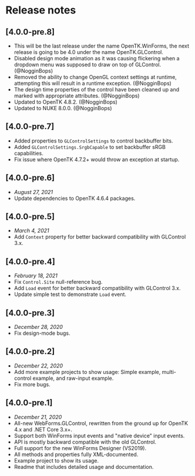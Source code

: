 # Release notes

## [4.0.0-pre.8]
- This will be the last release under the name OpenTK.WinForms, the next release is going to be 4.0 under the name OpenTK.GLControl.
- Disabled design mode animation as it was causing flickering when a dropdown menu was supposed to draw on top of GLControl. (@NogginBops)
- Removed the ability to change OpenGL context settings at runtime, attempting this will result in a runtime exception. (@NogginBops)
- The design time properties of the control have been cleaned up and marked with appropriate attributes. (@NogginBops)
- Updated to OpenTK 4.8.2. (@NogginBops)
- Updated to NUKE 8.0.0. (@NogginBops)

## [4.0.0-pre.7]
- Added properties to `GLControlSettings` to control backbuffer bits.
- Added `GLControlSettings.SrgbCapable` to set backbuffer sRGB capabilities.
- Fix issue where OpenTK 4.7.2+ would throw an exception at startup.

## [4.0.0-pre.6]
- _August 27, 2021_
- Update dependencies to OpenTK 4.6.4 packages.

## [4.0.0-pre.5]
- _March 4, 2021_
- Add `Context` property for better backward compatibility with GLControl 3.x.

## [4.0.0-pre.4]
- _February 18, 2021_
- Fix `Control.Site` null-reference bug.
- Add `Load` event for better backward compatibility with GLControl 3.x.
- Update simple test to demonstrate `Load` event.

## [4.0.0-pre.3]
- _December 28, 2020_
- Fix design-mode bugs.

## [4.0.0-pre.2]
- _December 22, 2020_
- Add more example projects to show usage: Simple example, multi-control example, and raw-input example.
- Fix more bugs.

## [4.0.0-pre.1]
- _December 21, 2020_
- All-new WebForms.GLControl, rewritten from the ground up for OpenTK 4.x and .NET Core 3.x+.
- Support both WinForms input events and "native device" input events.
- API is mostly backward compatible with the old GLControl.
- Full support for the new WinForms Designer (VS2019).
- All methods and properties fully XML-documented.
- Example project to show its usage.
- Readme that includes detailed usage and documentation.

